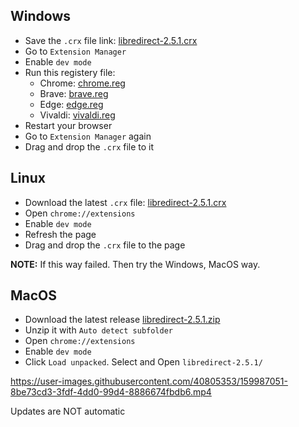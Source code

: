 ## Windows
- Save the `.crx` file link: [libredirect-2.5.1.crx](https://github.com/libredirect/libredirect/releases/download/v2.5.1/libredirect-2.5.1.crx)
- Go to `Extension Manager`
- Enable `dev mode`
- Run this registery file:
    - Chrome: [chrome.reg](./windows_registery/chrome.reg)
    - Brave: [brave.reg](./windows_registery/brave.reg)
    - Edge: [edge.reg](./windows_registery/edge.reg)
    - Vivaldi: [vivaldi.reg](./windows_registery/vivaldi.reg)
- Restart your browser
- Go to `Extension Manager` again
- Drag and drop the `.crx` file to it

## Linux
- Download the latest `.crx` file: [libredirect-2.5.1.crx](https://github.com/libredirect/libredirect/releases/download/v2.5.1/libredirect-2.5.1.crx)
- Open `chrome://extensions`
- Enable `dev mode`
- Refresh the page
- Drag and drop the `.crx` file to the page

**NOTE:** If this way failed. Then try the Windows, MacOS way.

## MacOS
- Download the latest release [libredirect-2.5.1.zip](https://github.com/libredirect/libredirect/releases/download/v2.5.1/libredirect-2.5.1.zip)
- Unzip it with `Auto detect subfolder`
- Open `chrome://extensions`
- Enable `dev mode`
- Click `Load unpacked`. Select and Open `libredirect-2.5.1/`

https://user-images.githubusercontent.com/40805353/159987051-8be73cd3-3fdf-4dd0-99d4-8886674fbdb6.mp4

Updates are NOT automatic
